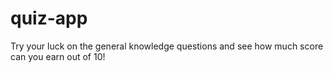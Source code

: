 # quiz-app
Try your luck on the general knowledge questions and see how much score can you earn out of 10!
